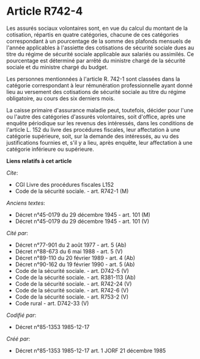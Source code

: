 # Article R742-4

Les assurés sociaux volontaires sont, en vue du calcul du montant de la cotisation, répartis en quatre catégories, chacune de
ces catégories correspondant à un pourcentage de la somme des plafonds mensuels de l'année applicables à l'assiette des
cotisations de sécurité sociale dues au titre du régime de sécurité sociale applicable aux salariés ou assimilés. Ce
pourcentage est déterminé par arrêté du ministre chargé de la sécurité sociale et du ministre chargé du budget.

Les personnes mentionnées à l'article R. 742-1 sont classées dans la catégorie correspondant à leur rémunération
professionnelle ayant donné lieu au versement des cotisations de sécurité sociale au titre du régime obligatoire, au cours
des six derniers mois.

La caisse primaire d'assurance maladie peut, toutefois, décider pour l'une ou l'autre des catégories d'assurés volontaires,
soit d'office, après une enquête périodique sur les revenus des intéressés, dans les conditions de l'article L. 152 du livre
des procédures fiscales, leur affectation à une catégorie supérieure, soit, sur la demande des intéressés, au vu des
justifications fournies et, s'il y a lieu, après enquête, leur affectation à une catégorie inférieure ou supérieure.

**Liens relatifs à cet article**

_Cite_:

  - CGI Livre des procédures fiscales L152
  - Code de la sécurité sociale. - art. R742-1 (M)

_Anciens textes_:

  - Décret n°45-0179 du 29 décembre 1945 - art. 101 (M)
  - Décret n°45-0179 du 29 décembre 1945 - art. 101 (V)

_Cité par_:

  - Décret n°77-901 du 2 août 1977 - art. 5 (Ab)
  - Décret n°88-673 du 6 mai 1988 - art. 5 (V)
  - Décret n°89-110 du 20 février 1989 - art. 4 (Ab)
  - Décret n°90-162 du 19 février 1990 - art. 5 (Ab)
  - Code de la sécurité sociale. - art. D742-5 (V)
  - Code de la sécurité sociale. - art. R381-113 (Ab)
  - Code de la sécurité sociale. - art. R742-24 (V)
  - Code de la sécurité sociale. - art. R742-6 (V)
  - Code de la sécurité sociale. - art. R753-2 (V)
  - Code rural - art. D742-33 (V)

_Codifié par_:

  - Décret n°85-1353 1985-12-17

_Créé par_:

  - Décret n°85-1353 1985-12-17 art. 1 JORF 21 décembre 1985
